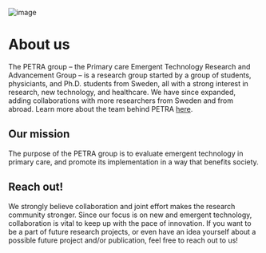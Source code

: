 ![image](/logo.png)

# About us

The PETRA group &ndash;
the Primary care Emergent Technology Research and Advancement Group &ndash;
is a research group started by a group of students, physiciants, and
Ph.D. students from Sweden, all with a strong interest in research, new
technology, and healthcare. We have since expanded, adding collaborations with
more researchers from Sweden and from abroad. Learn more about the team behind
PETRA [here](The%20team).

## Our mission

The purpose of the PETRA group is to evaluate emergent technology in primary
care, and promote its implementation in a way that benefits society.

## Reach out!

We strongly believe collaboration and joint effort
makes the research community stronger. Since our focus is on new and emergent
technology, collaboration is vital to keep up with the pace of innovation.
If you want to be a part of future research projects, or even have an idea
yourself about a possible future project and/or publication, feel free to
reach out to us!
